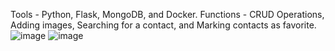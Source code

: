 Tools - Python, Flask, MongoDB, and Docker.
Functions - CRUD Operations, Adding images, Searching for a contact, and Marking contacts as favorite.
![image](https://github.com/user-attachments/assets/f5b7c5d5-837d-4396-8e16-eaa69df33512)
![image](https://github.com/user-attachments/assets/ff0d0e6a-d9d5-4514-ae51-511e2a189736)
